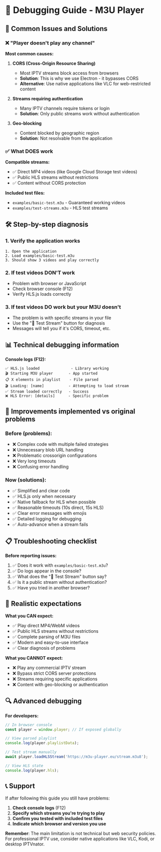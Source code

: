 # 🔧 Debugging Guide - M3U Player

## 🎯 Common Issues and Solutions

### ❌ "Player doesn't play any channel"

**Most common causes:**

1. **CORS (Cross-Origin Resource Sharing)**
   - Most IPTV streams block access from browsers
   - **Solution**: This is why we use Electron - it bypasses CORS
   - **Alternative**: Use native applications like VLC for web-restricted content

2. **Streams requiring authentication**
   - Many IPTV channels require tokens or login
   - **Solution**: Only public streams work without authentication

3. **Geo-blocking**
   - Content blocked by geographic region
   - **Solution**: Not resolvable from the application

### ✅ What DOES work

**Compatible streams:**
- ✅ Direct MP4 videos (like Google Cloud Storage test videos)
- ✅ Public HLS streams without restrictions
- ✅ Content without CORS protection

**Included test files:**
- `examples/basic-test.m3u` - Guaranteed working videos
- `examples/test-streams.m3u` - HLS test streams

## 🛠️ Step-by-step diagnosis

### 1. Verify the application works
```
1. Open the application
2. Load examples/basic-test.m3u
3. Should show 3 videos and play correctly
```

### 2. If test videos DON'T work
- Problem with browser or JavaScript
- Check browser console (F12)
- Verify HLS.js loads correctly

### 3. If test videos DO work but your M3U doesn't
- The problem is with specific streams in your file
- Use the "🔧 Test Stream" button for diagnosis
- Messages will tell you if it's CORS, timeout, etc.

## 📊 Technical debugging information

**Console logs (F12):**
```
✅ HLS.js loaded              - Library working
🎬 Starting M3U player       - App started  
📋 X elements in playlist    - File parsed
🎬 Loading: [name]           - Attempting to load stream
✅ Stream loaded correctly   - Success
❌ HLS Error: [details]      - Specific problem
```

## 🚀 Improvements implemented vs original problems

### Before (problems):
- ❌ Complex code with multiple failed strategies
- ❌ Unnecessary blob URL handling
- ❌ Problematic crossorigin configurations
- ❌ Very long timeouts
- ❌ Confusing error handling

### Now (solutions):
- ✅ Simplified and clear code
- ✅ HLS.js only when necessary
- ✅ Native fallback for HLS when possible
- ✅ Reasonable timeouts (10s direct, 15s HLS)
- ✅ Clear error messages with emojis
- ✅ Detailed logging for debugging
- ✅ Auto-advance when a stream fails

## 📋 Troubleshooting checklist

**Before reporting issues:**

1. ✅ Does it work with `examples/basic-test.m3u`?
2. ✅ Do logs appear in the console?
3. ✅ What does the "🔧 Test Stream" button say?
4. ✅ Is it a public stream without authentication?
5. ✅ Have you tried in another browser?

## 🎯 Realistic expectations

**What you CAN expect:**
- ✅ Play direct MP4/WebM videos
- ✅ Public HLS streams without restrictions  
- ✅ Complete parsing of M3U files
- ✅ Modern and easy-to-use interface
- ✅ Clear diagnosis of problems

**What you CANNOT expect:**
- ❌ Play any commercial IPTV stream
- ❌ Bypass strict CORS server protections
- ❌ Streams requiring specific applications
- ❌ Content with geo-blocking or authentication

## 🔍 Advanced debugging

**For developers:**

```javascript
// In browser console
const player = window.player; // If exposed globally

// View parsed playlist
console.log(player.playlistData);

// Test stream manually
await player.loadHLSStream('https://m3u-player.eu/stream.m3u8');

// View HLS state
console.log(player.hls);
```

## 📞 Support

If after following this guide you still have problems:

1. **Check console logs** (F12)
2. **Specify which streams you're trying to play**
3. **Confirm you tested with included test files**
4. **Indicate which browser and version you use**

**Remember**: The main limitation is not technical but web security policies. For professional IPTV use, consider native applications like VLC, Kodi, or desktop IPTVnator.